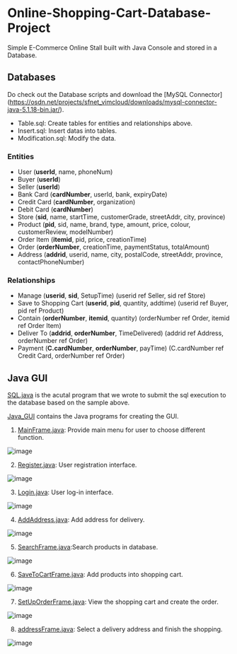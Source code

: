 # Online-Shopping-Cart-Database-Project

Simple E-Commerce Online Stall built with Java Console and stored in a Database.

## Databases

Do check out the Database scripts and download the [MySQL Connector] (https://osdn.net/projects/sfnet_vimcloud/downloads/mysql-connector-java-5.1.18-bin.jar/).

* Table.sql: Create tables for entities and relationships above.
* Insert.sql: Insert datas into tables.
* Modification.sql: Modify the data.

### Entities

* User (__userId__, name, phoneNum)
* Buyer (__userId__)
* Seller (__userId__)
* Bank Card (__cardNumber__, userId, bank, expiryDate)
* Credit Card (__cardNumber__, organization)
* Debit Card (__cardNumber__)
* Store (__sid__, name, startTime, customerGrade, streetAddr, city, province)
* Product (__pid__, sid, name, brand, type, amount, price, colour, customerReview, modelNumber)
* Order Item (__itemid__, pid, price, creationTime)
* Order (__orderNumber__, creationTime, paymentStatus, totalAmount)
* Address (__addrid__, userid, name, city, postalCode, streetAddr, province, contactPhoneNumber)

### Relationships

* Manage (__userid__, __sid__, SetupTime) (userid ref Seller, sid ref Store)
* Save to Shopping Cart (__userid__, __pid__, quantity, addtime) (userid ref Buyer, pid ref Product)
* Contain (__orderNumber__, __itemid__, quantity) (orderNumber ref Order, itemid ref Order Item)
* Deliver To (__addrid__, __orderNumber__, TimeDelivered) (addrid ref Address, orderNumber ref Order)
* Payment (__C.cardNumber__, __orderNumber__, payTime) (C.cardNumber ref Credit Card, orderNumber ref Order)

## Java GUI

[SQL.java](https://github.com/aaronzguan/Online-Shopping-Cart-Database-Project/blob/master/Java_GUI/SQL.java) is the acutal program that we wrote to submit the sql execution to the database based on the sample above.

[Java_GUI](https://github.com/aaronzguan/Online-Shopping-Cart-Database-Project/tree/master/Java_GUI) contains the Java programs for creating the GUI.

1. [MainFrame.java](https://github.com/aaronzguan/Online-Shopping-Cart-Database-Project/blob/master/Java_GUI/MainFrame.java): Provide main menu for user to choose different function.

![image](http://www.aaronguan.com/images/database/MainFrame.png)

2. [Register.java](https://github.com/aaronzguan/Online-Shopping-Cart-Database-Project/blob/master/Java_GUI/Register.java): User registration interface.

![image](http://www.aaronguan.com/images/database/Register.png)

3. [Login.java](https://github.com/aaronzguan/Online-Shopping-Cart-Database-Project/blob/master/Java_GUI/Login.java): User log-in interface.

![image](http://www.aaronguan.com/images/database/Login.png)

4. [AddAddress.java](https://github.com/aaronzguan/Online-Shopping-Cart-Database-Project/blob/master/Java_GUI/AddAddress.java): Add address for delivery.

![image](http://www.aaronguan.com/images/database/Add%20Addr.png)

5. [SearchFrame.java](https://github.com/aaronzguan/Online-Shopping-Cart-Database-Project/blob/master/Java_GUI/SearchFrame.java):Search products in database.

![image](http://www.aaronguan.com/images/database/Search%20Prod.png)

6. [SaveToCartFrame.java](https://github.com/aaronzguan/Online-Shopping-Cart-Database-Project/blob/master/Java_GUI/SaveToCartFrame.java): Add products into shopping cart.

![image](http://www.aaronguan.com/images/database/Add%20to%20cart.png)

7. [SetUpOrderFrame.java](https://github.com/aaronzguan/Online-Shopping-Cart-Database-Project/blob/master/Java_GUI/SetUpOrderFrame.java): View the shopping cart and create the order.

![image](http://www.aaronguan.com/images/database/View%20Shoppingcart.png)

8. [addressFrame.java](https://github.com/aaronzguan/Online-Shopping-Cart-Database-Project/blob/master/Java_GUI/addressFrame.java): Select a delivery address and finish the shopping.

![image](http://www.aaronguan.com/images/database/Select%20Addr.png)
